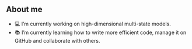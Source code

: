 ## About me

- 💻 I’m currently working on high-dimensional multi-state models.
- 📚 I’m currently learning how to write more efficient code, manage it on GitHub and collaborate with others.
